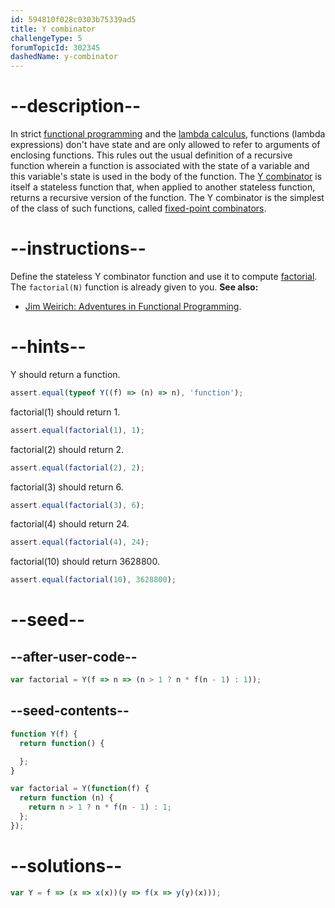 ```yaml
---
id: 594810f028c0303b75339ad5
title: Y combinator
challengeType: 5
forumTopicId: 302345
dashedName: y-combinator
---
```


# --description--

In strict [functional programming](<https://en.wikipedia.org/wiki/Functional programming> "wp: functional programming") and the [lambda calculus](<https://en.wikipedia.org/wiki/lambda calculus> "wp: lambda calculus"), functions (lambda expressions) don't have state and are only allowed to refer to arguments of enclosing functions. This rules out the usual definition of a recursive function wherein a function is associated with the state of a variable and this variable's state is used in the body of the function. The [Y combinator](https://mvanier.livejournal.com/2897.html) is itself a stateless function that, when applied to another stateless function, returns a recursive version of the function. The Y combinator is the simplest of the class of such functions, called [fixed-point combinators](<https://en.wikipedia.org/wiki/Fixed-point combinator> "wp: fixed-point combinator").

# --instructions--

Define the stateless Y combinator function and use it to compute [factorial](https://en.wikipedia.org/wiki/Factorial "wp: factorial"). The `factorial(N)` function is already given to you. **See also:**

<ul>
  <li><a href="https://vimeo.com/45140590" target="_blank">Jim Weirich: Adventures in Functional Programming</a>.</li>
</ul>

# --hints--

Y should return a function.

```js
assert.equal(typeof Y((f) => (n) => n), 'function');
```

factorial(1) should return 1.

```js
assert.equal(factorial(1), 1);
```

factorial(2) should return 2.

```js
assert.equal(factorial(2), 2);
```

factorial(3) should return 6.

```js
assert.equal(factorial(3), 6);
```

factorial(4) should return 24.

```js
assert.equal(factorial(4), 24);
```

factorial(10) should return 3628800.

```js
assert.equal(factorial(10), 3628800);
```

# --seed--

## --after-user-code--

```js
var factorial = Y(f => n => (n > 1 ? n * f(n - 1) : 1));
```

## --seed-contents--

```js
function Y(f) {
  return function() {

  };
}

var factorial = Y(function(f) {
  return function (n) {
    return n > 1 ? n * f(n - 1) : 1;
  };
});
```

# --solutions--

```js
var Y = f => (x => x(x))(y => f(x => y(y)(x)));
```
